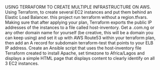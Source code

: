 USING TERRAFORM TO CREATE MULTIPLE INFRASTRUCTURE ON AWS.
Using Terraform, to create several EC2 instances and put them behind an Elastic Load Balancer.
this project run terraform without a region.tfvars.
Making sure that after applying your plan, Terraform exports the public IP addresses of the instances to a file called host-inventory.
Get a .com.ng or any other domain name for yourself (be creative, this will be a domain you can keep using) 
and set it up with AWS Route53 within your terraform plan, 
then add an A record for subdomain terraform-test that points to your ELB IP address.
Create an Ansible script that uses the host-inventory file Terraform created to install Apache, 
set timezone to Africa/Lagos and displays a simple HTML page that displays content to clearly identify on all 3 EC2 instances.
